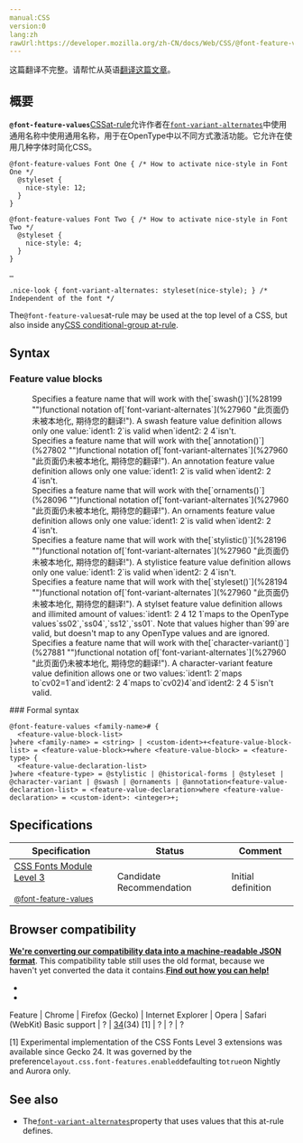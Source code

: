 ```yaml
---
manual:CSS
version:0
lang:zh
rawUrl:https://developer.mozilla.org/zh-CN/docs/Web/CSS/@font-feature-values#@ornaments
---
```




这篇翻译不完整。请帮忙从英语[翻译这篇文章](%28542 "")。





## 概要<a name="概要"></a>


**`@font-feature-values`**[CSS](%427 "CSS")[at-rule](%4443 "At-rule")允许作者在[`font-variant-alternates`](%27960 "此页面仍未被本地化, 期待您的翻译!")中使用通用名称中使用通用名称，用于在OpenType中以不同方式激活功能。它允许在使用几种字体时简化CSS。


```
@font-feature-values Font One { /* How to activate nice-style in Font One */
  @styleset {
    nice-style: 12;
  }
}
 
@font-feature-values Font Two { /* How to activate nice-style in Font Two */
  @styleset {
    nice-style: 4;
  }
} 

…

.nice-look { font-variant-alternates: styleset(nice-style); } /* Independent of the font */
```


The`@font-feature-values`at-rule may be used at the top level of a CSS, but also inside any[CSS conditional-group at-rule](%28543 "CSS/At-rule#Conditional_Group_Rules").


## Syntax<a name="Syntax"></a>

### Feature value blocks<a name="Feature_value_blocks"></a>
<dl><dt id=''></dt><dd>Specifies a feature name that will work with the[`swash()`](%28199 "")functional notation of[`font-variant-alternates`](%27960 "此页面仍未被本地化, 期待您的翻译!"). A swash feature value definition allows only one value:`ident1: 2`is valid when`ident2: 2 4`isn&#39;t.</dd><dt id=''></dt><dd>Specifies a feature name that will work with the[`annotation()`](%27802 "")functional notation of[`font-variant-alternates`](%27960 "此页面仍未被本地化, 期待您的翻译!"). An annotation feature value definition allows only one value:`ident1: 2`is valid when`ident2: 2 4`isn&#39;t.</dd><dt id=''></dt><dd>Specifies a feature name that will work with the[`ornaments()`](%28096 "")functional notation of[`font-variant-alternates`](%27960 "此页面仍未被本地化, 期待您的翻译!"). An ornaments feature value definition allows only one value:`ident1: 2`is valid when`ident2: 2 4`isn&#39;t.</dd><dt id=''></dt><dd>Specifies a feature name that will work with the[`stylistic()`](%28196 "")functional notation of[`font-variant-alternates`](%27960 "此页面仍未被本地化, 期待您的翻译!"). A stylistice feature value definition allows only one value:`ident1: 2`is valid when`ident2: 2 4`isn&#39;t.</dd><dt id=''></dt><dd>Specifies a feature name that will work with the[`styleset()`](%28194 "")functional notation of[`font-variant-alternates`](%27960 "此页面仍未被本地化, 期待您的翻译!"). A stylset feature value definition allows and illimited amount of values:`ident1: 2 4 12 1`maps to the OpenType values`ss02`,`ss04`,`ss12`,`ss01`. Note that values higher than`99`are valid, but doesn&#39;t map to any OpenType values and are ignored.</dd><dt id=''></dt><dd>Specifies a feature name that will work with the[`character-variant()`](%27881 "")functional notation of[`font-variant-alternates`](%27960 "此页面仍未被本地化, 期待您的翻译!"). A character-variant feature value definition allows one or two values:`ident1: 2`maps to`cv02=1`and`ident2: 2 4`maps to`cv02)4`and`ident2: 2 4 5`isn&#39;t valid.</dd></dl>
### Formal syntax<a name="Formal_syntax"></a>

```
@font-feature-values <family-name># {
  <feature-value-block-list>
}where <family-name> = <string> | <custom-ident>+<feature-value-block-list> = <feature-value-block>+where <feature-value-block> = <feature-type> {
  <feature-value-declaration-list>
}where <feature-type> = @stylistic | @historical-forms | @styleset | @character-variant | @swash | @ornaments | @annotation<feature-value-declaration-list> = <feature-value-declaration>where <feature-value-declaration> = <custom-ident>: <integer>+;
```

## Specifications<a name="Specifications"></a>

Specification | Status | Comment 
 ---  |  ---  |  ---  | 
[CSS Fonts Module Level 3<br></br><small>@font-feature-values</small>](%28544 "") | Candidate Recommendation | Initial definition 


## Browser compatibility<a name="Browser_compatibility"></a>


**[We&#39;re converting our compatibility data into a machine-readable JSON format](%3344 "")**. This compatibility table still uses the old format, because we haven&#39;t yet converted the data it contains.**[Find out how you can help!](%3392 "")**


* 
* 

Feature | Chrome | Firefox (Gecko) | Internet Explorer | Opera | Safari (WebKit) 
Basic support | ? | [34](%5158 "Released on 2014-12-01.")(34) [1] | ? | ? | ? 






[1] Experimental implementation of the CSS Fonts Level 3 extensions was available since Gecko 24. It was governed by the preference`layout.css.font-features.enabled`defaulting to`true`on Nightly and Aurora only.


## See also<a name="See_also"></a>

* The[`font-variant-alternates`](%27960 "此页面仍未被本地化, 期待您的翻译!")property that uses values that this at-rule defines.




